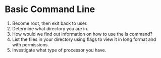 # Basic Command Line

1. Become root, then exit back to user.
2. Determine what directory you are in.
3. How would we find out information on how to use the ls command?
4. List the files in your directory using flags to view it in long format and with permissions.
5. Investigate what type of processor you have.